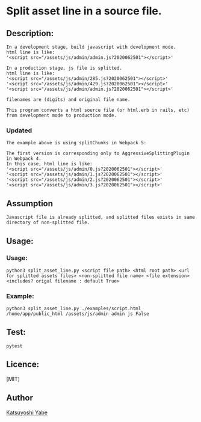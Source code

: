 # Split asset line in a source file.

## Description:
    In a development stage, build javascript with development mode.
	html line is like:
	'<script src="/assets/js/admin/admin.js?2020062501"></script>'

    In a production stage, js file is splitted.
	html line is like:
	'<script src="/assets/js/admin/285.js?2020062501"></script>'
	'<script src="/assets/js/admin/429.js?2020062501"></script>'
	'<script src="/assets/js/admin/admin.js?2020062501"></script>'

	filenames are (digits) and original file name.

	This program converts a html source file (or html.erb in rails, etc) from development mode to production mode.

### Updated

	The example above is using splitChunks in Webpack 5:

	The first version is corresponding only to AggressiveSplittingPlugin in Webpack 4.
	In this case, html line is like:
	'<script src="/assets/js/admin/0.js?2020062501"></script>'
	'<script src="/assets/js/admin/1.js?2020062501"></script>'
	'<script src="/assets/js/admin/2.js?2020062501"></script>'
	'<script src="/assets/js/admin/3.js?2020062501"></script>'



## Assumption
    Javascript file is already splitted, and splitted files exists in same directory of non-splitted file.

## Usage:
### Usage:
    python3 split_asset_line.py <script file path> <html root path> <url for splitted assets files> <non-splitted file name> <file extension> <includes? origal filename : default True>

### Example:
    python3 split_asset_line.py ./examples/script.html /home/app/public_html /assets/js/admin admin js False

## Test:
    pytest


## Licence:

[MIT]

## Author

[Katsuyoshi Yabe](https://github.com/kay1759)
